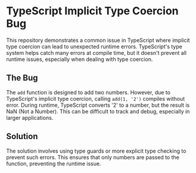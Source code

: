 # TypeScript Implicit Type Coercion Bug

This repository demonstrates a common issue in TypeScript where implicit type coercion can lead to unexpected runtime errors.  TypeScript's type system helps catch many errors at compile time, but it doesn't prevent all runtime issues, especially when dealing with type coercion.

## The Bug

The `add` function is designed to add two numbers. However, due to TypeScript's implicit type coercion, calling `add(1, '2')` compiles without error. During runtime, TypeScript converts '2' to a number, but the result is NaN (Not a Number). This can be difficult to track and debug, especially in larger applications.

## Solution

The solution involves using type guards or more explicit type checking to prevent such errors.  This ensures that only numbers are passed to the function, preventing the runtime issue.